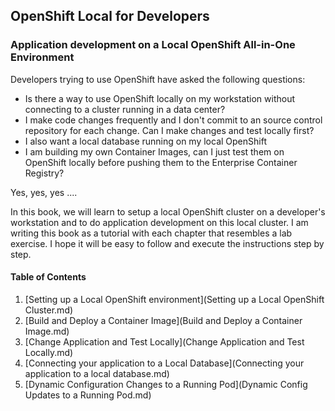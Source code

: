 ## OpenShift Local for Developers
### Application development on a Local OpenShift All-in-One Environment

Developers trying to use OpenShift have asked the following questions: 

* Is there a way to use OpenShift locally on my workstation without connecting to a cluster running in a data center? 
* I make code changes frequently and I don't commit to an source control repository for each change. Can I make changes and test locally first? 
* I also want a local database running on my local OpenShift 
* I am building my own Container Images, can I just test them on OpenShift locally before pushing them to the Enterprise Container Registry? 

Yes, yes, yes ....

In this book, we will learn to setup a local OpenShift cluster on a developer's workstation and to do application development on this local cluster. I am writing this book as a tutorial with each chapter that resembles a lab exercise. I hope it will be easy to follow and execute the instructions step by step. 

#### Table of Contents
1. [Setting up a Local OpenShift environment](Setting up a Local OpenShift Cluster.md)
2. [Build and Deploy a Container Image](Build and Deploy a Container Image.md)
3. [Change Application and Test Locally](Change Application and Test Locally.md) 
4. [Connecting your application to a Local Database](Connecting your application to a local database.md)
5. [Dynamic Configuration Changes to a Running Pod](Dynamic Config Updates to a Running Pod.md)
